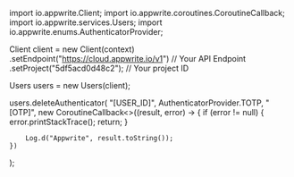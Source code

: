 import io.appwrite.Client;
import io.appwrite.coroutines.CoroutineCallback;
import io.appwrite.services.Users;
import io.appwrite.enums.AuthenticatorProvider;

Client client = new Client(context)
    .setEndpoint("https://cloud.appwrite.io/v1") // Your API Endpoint
    .setProject("5df5acd0d48c2"); // Your project ID

Users users = new Users(client);

users.deleteAuthenticator(
    "[USER_ID]",
    AuthenticatorProvider.TOTP,
    "[OTP]",
    new CoroutineCallback<>((result, error) -> {
        if (error != null) {
            error.printStackTrace();
            return;
        }

        Log.d("Appwrite", result.toString());
    })
);